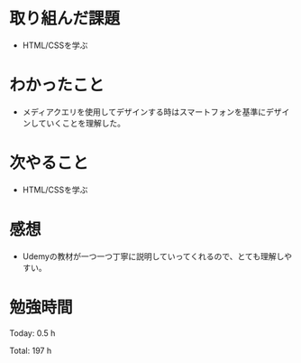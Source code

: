 # 取り組んだ課題
- HTML/CSSを学ぶ

# わかったこと
- メディアクエリを使用してデザインする時はスマートフォンを基準にデザインしていくことを理解した。

# 次やること
- HTML/CSSを学ぶ

# 感想
- Udemyの教材が一つ一つ丁寧に説明していってくれるので、とても理解しやすい。

# 勉強時間
Today: 0.5 h

Total: 197 h
